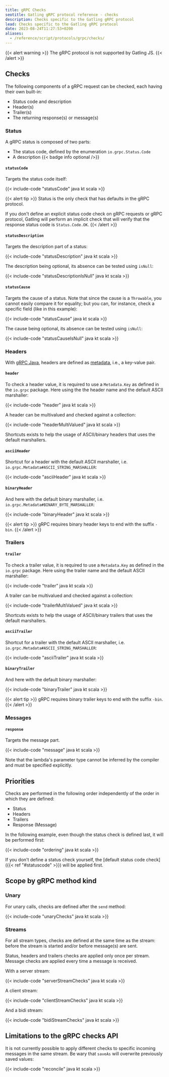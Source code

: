 ```yaml
---
title: gRPC Checks
seotitle: Gatling gRPC protocol reference - checks
description: Checks specific to the Gatling gRPC protocol
lead: Checks specific to the Gatling gRPC protocol
date: 2023-08-24T11:27:53+0200
aliases:
  - /reference/script/protocols/grpc/checks/
---
```


{{< alert warning >}}
The gRPC protocol is not supported by Gatling JS.
{{< /alert >}}

## Checks

The following components of a gRPC request can be checked, each having their own built-in:

- Status code and description
- Header(s)
- Trailer(s)
- The returning response(s) or message(s)

### Status

A gRPC status is composed of two parts:

- The status code, defined by the enumeration `io.grpc.Status.Code`
- A description {{< badge info optional />}}

#### `statusCode`

Targets the status code itself:

{{< include-code "statusCode" java kt scala >}}

{{< alert tip >}}
Status is the only check that has defaults in the gRPC protocol.

If you don't define an explicit status code check on gRPC requests or gRPC protocol, Gatling will perform an implicit
check that will verify that the response status code is `Status.Code.OK`.
{{< /alert >}}

#### `statusDescription`

Targets the description part of a status:

{{< include-code "statusDescription" java kt scala >}}

The description being optional, its absence can be tested using `isNull`:

{{< include-code "statusDescriptionIsNull" java kt scala >}}

#### `statusCause`

Targets the cause of a status. Note that since the cause is a `Throwable`, you cannot easily compare it for equality;
but you can, for instance, check a specific field (like in this example):

{{< include-code "statusCause" java kt scala >}}

The cause being optional, its absence can be tested using `isNull`:

{{< include-code "statusCauseIsNull" java kt scala >}}

### Headers

With [gRPC Java](https://github.com/grpc/grpc-java),
headers are defined as [metadata](https://grpc.io/docs/guides/metadata/), i.e., a key-value pair.

#### `header`

To check a header value, it is required to use a `Metadata.Key` as defined in the `io.grpc` package. Here using the
the header name and the default ASCII marshaller:

{{< include-code "header" java kt scala >}}

A header can be multivalued and checked against a collection:

{{< include-code "headerMultiValued" java kt scala >}}

Shortcuts exists to help the usage of ASCII/binary headers that uses the default marshallers.

#### `asciiHeader`

Shortcut for a header with the default ASCII marshaller, i.e. `io.grpc.Metadata#ASCII_STRING_MARSHALLER`:

{{< include-code "asciiHeader" java kt scala >}}

#### `binaryHeader`

And here with the default binary marshaller, i.e. `io.grpc.Metadata#BINARY_BYTE_MARSHALLER`:

{{< include-code "binaryHeader" java kt scala >}}

{{< alert tip >}}
gRPC requires binary header keys to end with the suffix `-bin`.
{{< /alert >}}

### Trailers

#### `trailer`

To check a trailer value, it is required to use a `Metadata.Key` as defined in the `io.grpc` package. Here using the
trailer name and the default ASCII marshaller:

{{< include-code "trailer" java kt scala >}}

A trailer can be multivalued and checked against a collection:

{{< include-code "trailerMultiValued" java kt scala >}}

Shortcuts exists to help the usage of ASCII/binary trailers that uses the default marshallers.

#### `asciiTrailer`

Shortcut for a trailer with the default ASCII marshaller, i.e. `io.grpc.Metadata#ASCII_STRING_MARSHALLER`:

{{< include-code "asciiTrailer" java kt scala >}}

#### `binaryTrailer`

And here with the default binary marshaller:

{{< include-code "binaryTrailer" java kt scala >}}

{{< alert tip >}}
gRPC requires binary trailer keys to end with the suffix `-bin`.
{{< /alert >}}

### Messages

#### `response`

Targets the message part. 

{{< include-code "message" java kt scala >}}

Note that the lambda's parameter type cannot be inferred by the compiler and must be specified explicitly.

## Priorities

Checks are performed in the following order independently of the order in which they are defined:

- Status
- Headers
- Trailers
- Response (Message) 

In the following example, even though the status check is defined last, it will be performed first:

{{< include-code "ordering" java kt scala >}} 

If you don't define a status check yourself, the [default status code check]({{< ref "#statuscode" >}})
will be applied first.

## Scope by gRPC method kind

### Unary

For unary calls, checks are defined after the `send` method:

{{< include-code "unaryChecks" java kt scala >}}

### Streams

For all stream types, checks are defined at the same time as the stream: before the stream is started and/or before
message(s) are sent.

Status, headers and trailers checks are applied only once per stream. Message checks are applied every time a message is
received.

With a server stream:

{{< include-code "serverStreamChecks" java kt scala >}}

A client stream:

{{< include-code "clientStreamChecks" java kt scala >}}

And a bidi stream:

{{< include-code "bidiStreamChecks" java kt scala >}}

## Limitations to the gRPC checks API

It is not currently possible to apply different checks to specific incoming messages in the same stream. Be wary that
`saveAs` will overwrite previously saved values:

{{< include-code "reconcile" java kt scala >}}
